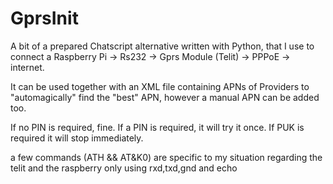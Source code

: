 # GprsInit

A bit of a prepared Chatscript alternative written with Python,
that I use to connect a Raspberry Pi -> Rs232 -> Gprs Module (Telit) -> PPPoE -> internet.

It can be used together with an XML file containing APNs of Providers to "automagically" find the "best" APN,
however a manual APN can be added too.

If no PIN is required, fine.
If a PIN is required, it will try it once.
If PUK is required it will stop immediately.

a few commands (ATH && AT&K0) are specific to my situation regarding the telit and the raspberry only using rxd,txd,gnd and echo
